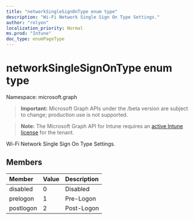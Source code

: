```yaml
---
title: "networkSingleSignOnType enum type"
description: "Wi-Fi Network Single Sign On Type Settings."
author: "rolyon"
localization_priority: Normal
ms.prod: "Intune"
doc_type: enumPageType
---
```


# networkSingleSignOnType enum type

Namespace: microsoft.graph

> **Important:** Microsoft Graph APIs under the /beta version are subject to change; production use is not supported.

> **Note:** The Microsoft Graph API for Intune requires an [active Intune license](https://go.microsoft.com/fwlink/?linkid=839381) for the tenant.

Wi-Fi Network Single Sign On Type Settings.

## Members
|Member|Value|Description|
|:---|:---|:---|
|disabled|0|Disabled|
|prelogon|1|Pre-Logon|
|postlogon|2|Post-Logon|



